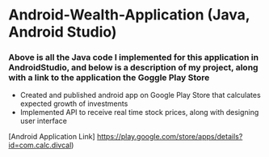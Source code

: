 # Android-Wealth-Application (Java, Android Studio)
### Above is all the Java code I implemented for this application in AndroidStudio, and below is a description of my project, along with a link to the application the Goggle Play Store
- Created and published android app on Google Play Store that calculates expected growth of investments
- Implemented API to receive real time stock prices, along with designing user interface 

[Android Application Link] https://play.google.com/store/apps/details?id=com.calc.divcal)


<br /> 
